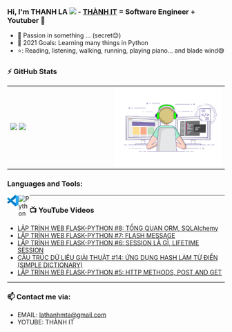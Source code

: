 ### Hi, I'm THANH LA <img src="https://media.giphy.com/media/hvRJCLFzcasrR4ia7z/giphy.gif" width="25px"> -  [THÀNH IT][website] = Software Engineer + Youtuber 🌻  


- 🔭 Passion in something ... (secret😊)
- 💪 2021 Goals: Learning many things in Python
- ⭐: Reading, listening, walking, running, playing piano... and blade wind😅

### :zap: GitHub Stats

<table>
<tr>
  <td width="48%">
    <img src="https://github-readme-stats.vercel.app/api?username=ThanhLa1802&show_icons=true&hide=contribs,issues&hide_border=true" />
    <img src="https://github-readme-stats.vercel.app/api/top-langs/?username=ThanhLa1802&layout=compact&show_icons=true&hide_border=true" />
  </td>
  <td width="52%"><img alt="gif" align="right" src=".github/assets/coding-freak.gif"/></td>
</tr>
<table>

### Languages and Tools:
<img align="left" alt="Visual Studio Code" width="26px" src="https://raw.githubusercontent.com/github/explore/80688e429a7d4ef2fca1e82350fe8e3517d3494d/topics/visual-studio-code/visual-studio-code.png" />
<img align="left" alt="Python" width="26px" src="https://upload.wikimedia.org/wikipedia/commons/thumb/0/0a/Python.svg/1200px-Python.svg.png" /> 

---

### 📺 YouTube Videos

<!-- YOUTUBE:START -->
- [LẬP TRÌNH WEB FLASK-PYTHON #8: TỔNG QUAN ORM, SQLAlchemy](https://www.youtube.com/watch?v=0jYoqAXjry0)
- [LẬP TRÌNH WEB FLASK-PYTHON #7: FLASH MESSAGE](https://www.youtube.com/watch?v=ys1sihzVvec)
- [LẬP TRÌNH WEB FLASK-PYTHON #6: SESSION LÀ GÌ, LIFETIME SESSION](https://www.youtube.com/watch?v=sJJsehONNc8)
- [CẤU TRÚC DỮ LIỆU GIẢI THUẬT #14: ỨNG DỤNG HASH LÀM TỪ ĐIỂN &lpar;SIMPLE DICTIONARY&rpar;](https://www.youtube.com/watch?v=tRYXvuYcCBs)
- [LẬP TRÌNH WEB FLASK-PYTHON #5: HTTP METHODS, POST AND GET](https://www.youtube.com/watch?v=KzOhmp6qJBA)
<!-- YOUTUBE:END -->

---

### 📫 Contact me via:
- EMAIL: lathanhmta@gmail.com
- YOTUBE: THÀNH IT

[website]: https://www.youtube.com/channel/UC9L5_YMFz8JfBeQtUic8-3A
